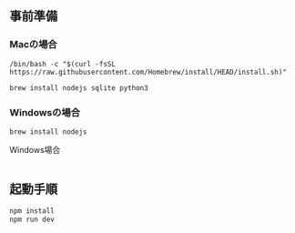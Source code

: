 ## 事前準備

### Macの場合


```
/bin/bash -c "$(curl -fsSL https://raw.githubusercontent.com/Homebrew/install/HEAD/install.sh)"
```

```
brew install nodejs sqlite python3
```

### Windowsの場合

```
brew install nodejs
```

Windows場合

```
```

## 起動手順

```bash
npm install
npm run dev
```